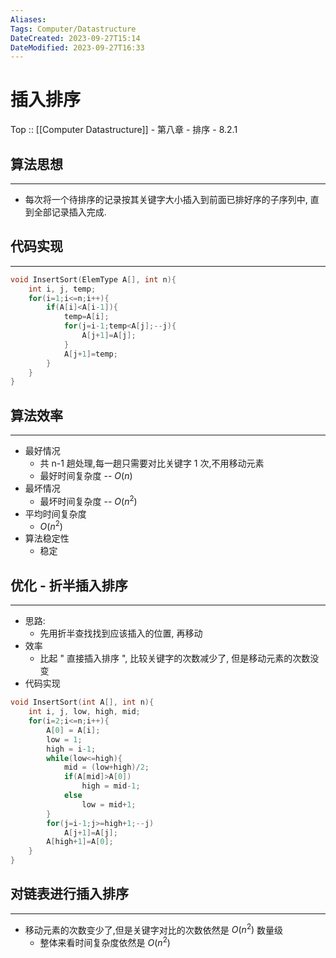 ```yaml
---
Aliases: 
Tags: Computer/Datastructure 
DateCreated: 2023-09-27T15:14
DateModified: 2023-09-27T16:33
---
```

# 插入排序

Top :: [[Computer Datastructure]] - 第八章 - 排序 - 8.2.1

## 算法思想
---
- 每次将一个待排序的记录按其关键字大小插入到前面已排好序的子序列中, 直到全部记录插入完成.

## 代码实现
---

```cpp
void InsertSort(ElemType A[], int n){
	int i, j, temp;
	for(i=1;i<=n;i++){
		if(A[i]<A[i-1]){
			temp=A[i];
			for(j=i-1;temp<A[j];--j){
				A[j+1]=A[j];
			}
			A[j+1]=temp;
		}
	}
}
```

## 算法效率
---
- 最好情况
	- 共 n-1 趟处理,每一趟只需要对比关键字 1 次,不用移动元素
	- 最好时间复杂度 -- $O(n)$
- 最坏情况
	- 最坏时间复杂度 -- $O(n^{2})$
- 平均时间复杂度
	- $O(n^{2})$
- 算法稳定性
	- 稳定

## 优化 - 折半插入排序
---
- 思路:
	- 先用折半查找找到应该插入的位置, 再移动
- 效率
	- 比起 " 直接插入排序 ", 比较关键字的次数减少了, 但是移动元素的次数没变
- 代码实现

```cpp
void InsertSort(int A[], int n){
	int i, j, low, high, mid;
	for(i=2;i<=n;i++){
		A[0] = A[i];
		low = 1; 
		high = i-1;
		while(low<=high){
			mid = (low+high)/2;
			if(A[mid]>A[0])
				high = mid-1;
			else
				low = mid+1;
		}
		for(j=i-1;j>=high+1;--j)
			A[j+1]=A[j];
		A[high+1]=A[0];
	}
}
```

## 对链表进行插入排序
---
- 移动元素的次数变少了,但是关键字对比的次数依然是 $O(n^{2})$ 数量级
	- 整体来看时间复杂度依然是 $O(n^{2})$
